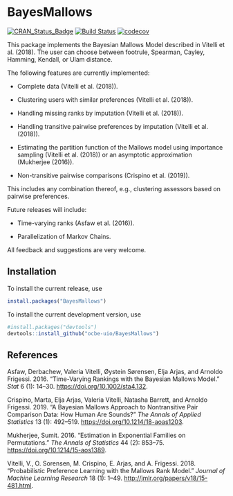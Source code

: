 
<!-- README.md is generated from README.Rmd. Please edit that file -->

# BayesMallows

[![CRAN\_Status\_Badge](http://www.r-pkg.org/badges/version/BayesMallows)](https://cran.r-project.org/package=BayesMallows)
[![Build
Status](https://travis-ci.org/ocbe-uio/BayesMallows.svg?branch=master)](https://travis-ci.org/ocbe-uio/BayesMallows)
[![codecov](https://codecov.io/gh/ocbe-uio/BayesMallows/branch/master/graph/badge.svg)](https://codecov.io/gh/ocbe-uio/BayesMallows)

This package implements the Bayesian Mallows Model described in Vitelli
et al. (2018). The user can choose between footrule, Spearman, Cayley,
Hamming, Kendall, or Ulam distance.

The following features are currently implemented:

  - Complete data (Vitelli et al. (2018)).

  - Clustering users with similar preferences (Vitelli et al. (2018)).

  - Handling missing ranks by imputation (Vitelli et al. (2018)).

  - Handling transitive pairwise preferences by imputation (Vitelli et
    al. (2018)).

  - Estimating the partition function of the Mallows model using
    importance sampling (Vitelli et al. (2018)) or an asymptotic
    approximation (Mukherjee (2016)).

  - Non-transitive pairwise comparisons (Crispino et al. (2019)).

This includes any combination thereof, e.g., clustering assessors based
on pairwise preferences.

Future releases will include:

  - Time-varying ranks (Asfaw et al. (2016)).

  - Parallelization of Markov Chains.

All feedback and suggestions are very welcome.

## Installation

To install the current release, use

``` r
install.packages("BayesMallows")
```

To install the current development version, use

``` r
#install.packages("devtools")
devtools::install_github("ocbe-uio/BayesMallows")
```

## References

<div id="refs" class="references">

<div id="ref-asfaw2016">

Asfaw, Derbachew, Valeria Vitelli, Øystein Sørensen, Elja Arjas, and
Arnoldo Frigessi. 2016. “Time-Varying Rankings with the Bayesian Mallows
Model.” *Stat* 6 (1): 14–30. <https://doi.org/10.1002/sta4.132>.

</div>

<div id="ref-crispino2019">

Crispino, Marta, Elja Arjas, Valeria Vitelli, Natasha Barrett, and
Arnoldo Frigessi. 2019. “A Bayesian Mallows Approach to Nontransitive
Pair Comparison Data: How Human Are Sounds?” *The Annals of Applied
Statistics* 13 (1): 492–519. <https://doi.org/10.1214/18-aoas1203>.

</div>

<div id="ref-mukherjee2016">

Mukherjee, Sumit. 2016. “Estimation in Exponential Families on
Permutations.” *The Annals of Statistics* 44 (2): 853–75.
<https://doi.org/10.1214/15-aos1389>.

</div>

<div id="ref-vitelli2018">

Vitelli, V., O. Sorensen, M. Crispino, E. Arjas, and A. Frigessi. 2018.
“Probabilistic Preference Learning with the Mallows Rank Model.”
*Journal of Machine Learning Research* 18 (1): 1–49.
<http://jmlr.org/papers/v18/15-481.html>.

</div>

</div>
